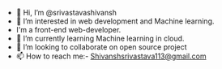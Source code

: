 - 👋 Hi, I’m @srivastavashivansh
- 👀 I’m interested in web development and Machine learning.
- I'm a front-end web-developer. 
- 🌱 I’m currently learning Machine learning in cloud.
- 💞️ I’m looking to collaborate on open source project
- 📫 How to reach me:- Shivanshsrivastava113@gmail.com 

<!---
callmeShivansh/callmeShivansh is a ✨ special ✨ repository because its `README.md` (this file) appears on your GitHub profile.
You can click the Preview link to take a look at your changes.
--->
